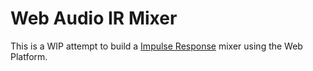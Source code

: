 # Web Audio IR Mixer

This is a WIP attempt to build a [Impulse Response](https://en.wikipedia.org/wiki/Impulse_response
) mixer using the Web Platform.
